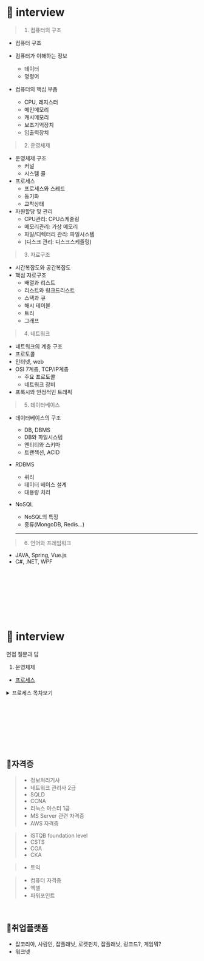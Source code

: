 # 📌 interview
> 1. 컴퓨터의 구조
- 컴퓨터 구조
- 컴퓨터가 이해하는 정보
    - 데이터
    - 명령어

- 컴퓨터의 핵심 부품   
     - CPU, 레지스터
     - 메인메모리
     - 캐시메모리
     - 보조기억장치
     - 입출력장치

> 2. 운영체제   
- 운영체제 구조
   - 커널
   - 시스템 콜
- 프로세스
  - 프로세스와 스레드
  - 동기화
  - 교착상태
- 자원할당 및 관리
  - CPU관리: CPU스케줄링
  - 메모리관리: 가상 메모리
  - 파일/디렉터리 관리: 파일시스템
  - (디스크 관리: 디스크스케줄링)

> 3. 자료구조
- 시간복잡도와 공간복잡도
- 핵심 자료구조
  - 배열과 리스트
  - 리스트와 링크드리스트
  - 스택과 큐
  - 해시 테이블
  - 트리
  - 그래프

> 4. 네트워크
- 네트워크의 계층 구조
- 프로토콜
- 인터넷, web
- OSI 7계층, TCP/IP계층
  - 주요 프로토콜
  - 네트워크 장비
- 프록시와 안정적인 트래픽

> 5. 데이터베이스
- 데이터베이스의 구조
  - DB, DBMS
  - DB와 파일시스템
  - 엔티티와 스키마
  - 트랜젝션, ACID
- RDBMS
  - 쿼리
  - 데이터 베이스 설계
  - 대용량 처리
- NoSQL
  - NoSQL의 특징
  - 종류(MongoDB, Redis...)

  ---

> 6. 언어와 프레임워크
- JAVA, Spring, Vue.js
- C#, .NET, WPF



<br><br><br><br><br><br><br>

# 📌 interview
면접 질문과 답

1. 운영체제
- <a href="/1.운영체제/프로세스.md" target="_blank">프로세스</a>
<!-- _black가 먹지 않음 -->

<details>
<summary>프로세스 목차보기</summary>

    - 운영체제
    - 프로세스
    - 동기와 비동기

</details>

<br><br><br><br><br><br><br>


## 🚩자격증
> - 정보처리기사
> - 네트워크 관리사 2급
> - SQLD
> - CCNA
> - 리눅스 마스터 1급
> - MS Server 관련 자격증
> - AWS 자격증

> - ISTQB foundation level
> - CSTS
> - COA
> - CKA

> - 토익

> - 컴퓨터 자격증
> - 엑셀
> - 파워포인트

<br>

## 🚩취업플랫폼

- 잡코리아, 사람인, 잡플래닛, 로켓펀치, 잡플래닛, 링크드?, 게임뭐?
- 워크넷

